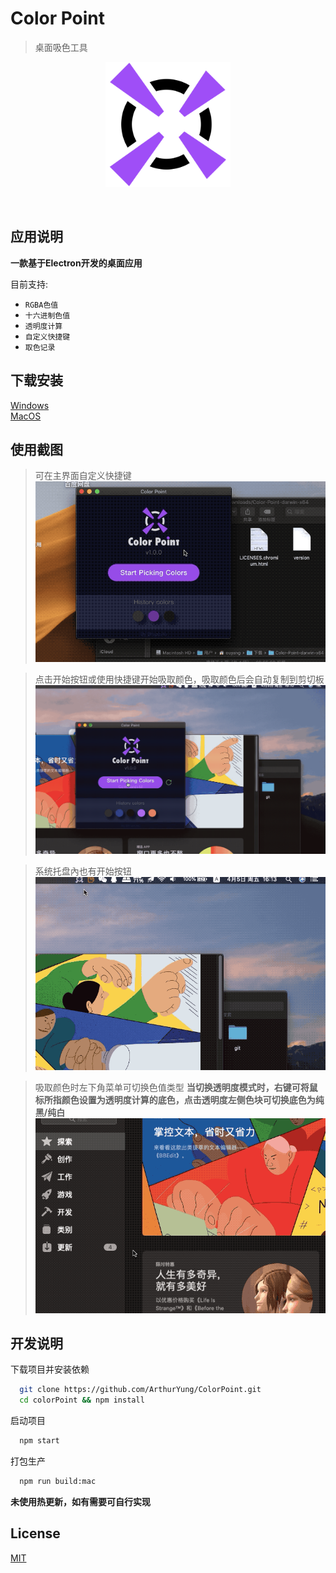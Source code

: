 # Color Point

> 桌面吸色工具

<p align="center">
  <img src="/icon.png" alt="" height="200">
</p>
<p align="center">
    <img src="https://img.shields.io/github/release/ArthurYung/ColorPoint.svg" alt="">
    <img src="https://img.shields.io/github/downloads/ArthurYung/ColorPoint/total.svg" alt="">
    <img src="https://img.shields.io/github/release-date/ArthurYung/ColorPoint.svg" alt="">
</p>

## 应用说明

**一款基于Electron开发的桌面应用**

目前支持:
- `RGBA色值`
- `十六进制色值`
- `透明度计算`
- `自定义快捷键`
- `取色记录`


## 下载安装

[Windows](https://github.com/ArthurYung/ColorPoint/releases/download/1.0.4/Color-Point-win32-x64.zip)   
[MacOS](https://github.com/ArthurYung/ColorPoint/releases/download/1.0.6/Color-Point-darwin-x64.zip)


## 使用截图

> 可在主界面自定义快捷键
![start](https://raw.githubusercontent.com/ArthurYung/ColorPoint/master/gifs/start.gif)   

> 点击开始按钮或使用快捷键开始吸取颜色，吸取颜色后会自动复制到剪切板
![use](https://raw.githubusercontent.com/ArthurYung/ColorPoint/master/gifs/use.gif)    

> 系统托盘內也有开始按钮
![fast](https://raw.githubusercontent.com/ArthurYung/ColorPoint/master/gifs/fast.gif)   

> 吸取颜色时左下角菜单可切换色值类型
**当切换透明度模式时，右键可将鼠标所指颜色设置为透明度计算的底色，点击透明度左侧色块可切换底色为纯黑/纯白**
![alpha](https://raw.githubusercontent.com/ArthurYung/ColorPoint/master/gifs/alpha.gif)

## 开发说明

下载项目并安装依赖

```bash
  git clone https://github.com/ArthurYung/ColorPoint.git
  cd colorPoint && npm install
```

启动项目
```bash
  npm start
```

打包生产
```bash
  npm run build:mac
```
**未使用热更新，如有需要可自行实现**


## License

[MIT](LICENSE.md)
